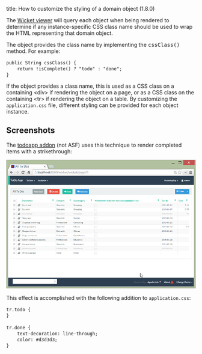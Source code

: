 title: How to customize the styling of a domain object (1.8.0)

The [Wicket viewer](../components/viewers/wicket/about.html) will query each object when being rendered to determine if
any instance-specific CSS class name should be used to wrap the HTML representing that domain object.

The object provides the class name by implementing the <tt>cssClass()</tt> method.  For example:

    public String cssClass() {
        return !isComplete() ? "todo" : "done";
    }

If the object provides a class name, this is used as a CSS class on a containing &lt;div&gt; if rendering the object on a page, or as
a CSS class on the containing &lt;tr&gt; if rendering the object on a table.  By customizing the `application.css` file, different styling can be provided for each object instance.


## Screenshots

The [todoapp addon](https://github.com/isisaddons/isis-app-todoapp) (not ASF) uses this technique to render completed items with a strikethrough:

![](images/cssclass-todoapp-example.png)

This effect is accomplished with the following addition to `application.css`:

    tr.todo {
    }

    tr.done {
        text-decoration: line-through;
        color: #d3d3d3;
    }
